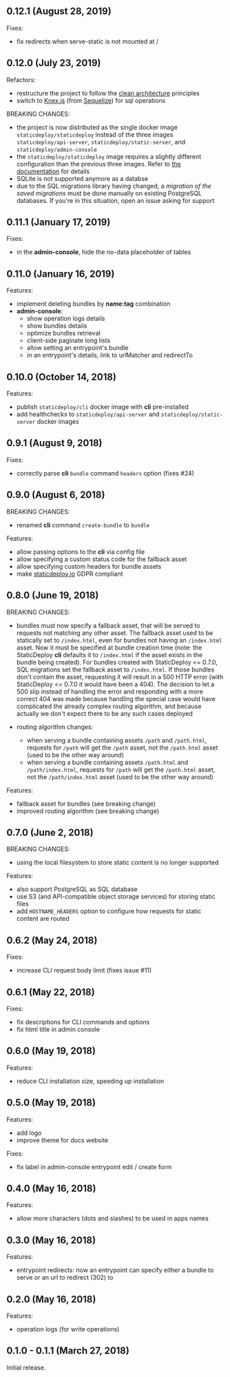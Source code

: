 ## 0.12.1 (August 28, 2019)

Fixes:

- fix redirects when serve-static is not mounted at /

## 0.12.0 (July 23, 2019)

Refactors:

- restructure the project to follow the
  [clean architecture](https://blog.cleancoder.com/uncle-bob/2012/08/13/the-clean-architecture.html)
  principles
- switch to [Knex.js](https://knexjs.org/) (from
  [Sequelize](http://docs.sequelizejs.com/)) for sql operations

BREAKING CHANGES:

- the project is now distributed as the single docker image
  `staticdeploy/staticdeploy` instead of the three images
  `staticdeploy/api-server`, `staticdeploy/static-server`, and
  `staticdeploy/admin-console`
- the `staticdeploy/staticdeploy` image requires a slightly different
  configuration than the previous three images. Refer to
  [the documentation](https://staticdeploy.io/_/v0.12.0/docs/guides-deploying-staticdeploy-with-docker)
  for details
- SQLite is not supported anymore as a databse
- due to the SQL migrations library having changed, a _migration of the saved
  migrations_ must be done manually on existing PostgreSQL databases. If you're
  in this situation, open an issue asking for support

## 0.11.1 (January 17, 2019)

Fixes:

- in the **admin-console**, hide the no-data placeholder of tables

## 0.11.0 (January 16, 2019)

Features:

- implement deleting bundles by **name:tag** combination
- **admin-console**:
  - show operation logs details
  - show bundles details
  - optimize bundles retrieval
  - client-side paginate long lists
  - allow setting an entrypoint's bundle
  - in an entrypoint's details, link to urlMatcher and redirectTo

## 0.10.0 (October 14, 2018)

Features:

- publish `staticdeploy/cli` docker image with **cli** pre-installed
- add healthchecks to `staticdeploy/api-server` and `staticdeploy/static-server`
  docker images

## 0.9.1 (August 9, 2018)

Fixes:

- correctly parse **cli** `bundle` command `headers` option (fixes #24)

## 0.9.0 (August 6, 2018)

BREAKING CHANGES:

- renamed **cli** command `create-bundle` to `bundle`

Features:

- allow passing options to the **cli** via config file
- allow specifying a custom status code for the fallback asset
- allow specifying custom headers for bundle assets
- make [staticdeploy.io](https://staticdeploy.io) GDPR compliant

## 0.8.0 (June 19, 2018)

BREAKING CHANGES:

- bundles must now specify a fallback asset, that will be served to requests not
  matching any other asset. The fallback asset used to be statically set to
  `/index.html`, even for bundles not having an `/index.html` asset. Now it must
  be specified at bundle creation time (note: the StaticDeploy **cli** defaults
  it to `/index.html` if the asset exists in the bundle being created). For
  bundles created with StaticDeploy <= 0.7.0, SQL migrations set the fallback
  asset to `/index.html`. If those bundles don't contain the asset, requesting
  it will result in a 500 HTTP error (with StaticDeploy <= 0.7.0 it would have
  been a 404). The decision to let a 500 slip instead of handling the error and
  responding with a more correct 404 was made because handling the special case
  would have complicated the already complex routing algorithm, and because
  actually we don't expect there to be any such cases deployed

- routing algorithm changes:
  - when serving a bundle containing assets `/path` and `/path.html`, requests
    for `/path` will get the `/path` asset, not the `/path.html` asset (used to
    be the other way around)
  - when serving a bundle containing assets `/path.html` and `/path/index.html`,
    requests for `/path` will get the `/path.html` asset, not the
    `/path/index.html` asset (used to be the other way around)

Features:

- fallback asset for bundles (see breaking change)
- improved routing algorithm (see breaking change)

## 0.7.0 (June 2, 2018)

BREAKING CHANGES:

- using the local filesystem to store static content is no longer supported

Features:

- also support PostgreSQL as SQL database
- use S3 (and API-compatible object storage services) for storing static files
- add `HOSTNAME_HEADERS` option to configure how requests for static content are
  routed

## 0.6.2 (May 24, 2018)

Fixes:

- increase CLI request body limit (fixes issue #11)

## 0.6.1 (May 22, 2018)

Fixes:

- fix descriptions for CLI commands and options
- fix html title in admin console

## 0.6.0 (May 19, 2018)

Features:

- reduce CLI installation size, speeding up installation

## 0.5.0 (May 19, 2018)

Features:

- add logo
- improve theme for docs website

Fixes:

- fix label in admin-console entrypoint edit / create form

## 0.4.0 (May 16, 2018)

Features:

- allow more characters (dots and slashes) to be used in apps names

## 0.3.0 (May 16, 2018)

Features:

- entrypoint redirects: now an entrypoint can specify either a bundle to serve
  or an url to redirect (302) to

## 0.2.0 (May 16, 2018)

Features:

- operation logs (for write operations)

## 0.1.0 - 0.1.1 (March 27, 2018)

Initial release.
